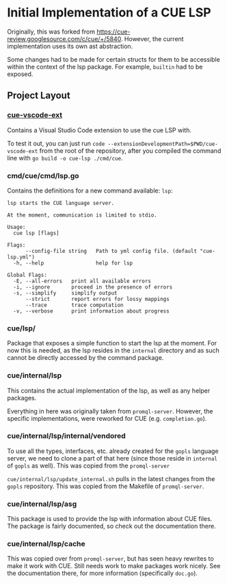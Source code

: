 <!--
 Copyright 2018 The CUE Authors

 Licensed under the Apache License, Version 2.0 (the "License");
 you may not use this file except in compliance with the License.
 You may obtain a copy of the License at

     http://www.apache.org/licenses/LICENSE-2.0

 Unless required by applicable law or agreed to in writing, software
 distributed under the License is distributed on an "AS IS" BASIS,
 WITHOUT WARRANTIES OR CONDITIONS OF ANY KIND, either express or implied.
 See the License for the specific language governing permissions and
 limitations under the License.
-->
# Initial Implementation of a CUE LSP

Originally, this was forked from https://cue-review.googlesource.com/c/cue/+/5840.
However, the current implementation uses its own ast abstraction.

Some changes had to be made for certain structs for them to be accessible within the context of the lsp package.
For example, `builtin` had to be exposed.

## Project Layout

### [cue-vscode-ext](cue-vscode-ext/)

Contains a Visual Studio Code extension to use the cue LSP with.

To test it out, you can just run `code --extensionDevelopmentPath=$PWD/cue-vscode-ext` from the root of the repository, after you compiled the command line with `go build -o cue-lsp ./cmd/cue`.

### cmd/cue/cmd/lsp.go

Contains the definitions for a new command available: `lsp`:

```
lsp starts the CUE language server.

At the moment, communication is limited to stdio.

Usage:
  cue lsp [flags]

Flags:
      --config-file string   Path to yml config file. (default "cue-lsp.yml")
  -h, --help                 help for lsp

Global Flags:
  -E, --all-errors   print all available errors
  -i, --ignore       proceed in the presence of errors
  -s, --simplify     simplify output
      --strict       report errors for lossy mappings
      --trace        trace computation
  -v, --verbose      print information about progress
```

### cue/lsp/

Package that exposes a simple function to start the lsp at the moment.
For now this is needed, as the lsp resides in the `internal` directory and as such cannot be directly accessed by the command package.

### cue/internal/lsp

This contains the actual implementation of the lsp, as well as any helper packages.

Everything in here was originally taken from `promql-server`.
However, the specific implementations, were reworked for CUE (e.g. `completion.go`).

### cue/internal/lsp/internal/vendored

To use all the types, interfaces, etc. already created for the `gopls` language server, we need to clone a part of that here (since those reside in `internal` of `gopls` as well).
This was copied from the `promql-server`

`cue/internal/lsp/update_internal.sh` pulls in the latest changes from the `gopls` repository.
This was copied from the Makefile of `promql-server`.

### cue/internal/lsp/asg

This package is used to provide the lsp with information about CUE files.
The package is fairly documented, so check out the documentation there.

### cue/internal/lsp/cache

This was copied over from `promql-server`, but has seen heavy rewrites to make it work with CUE.
Still needs work to make packages work nicely.
See the documentation there, for more information (specifically `doc.go`).